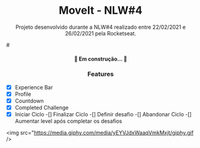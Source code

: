 <h1 align="center">  MoveIt - NLW#4 </h1>

<p align="center">
	Projeto desenvolvido durante a NLW#4 realizado entre 22/02/2021 e 26/02/2021 pela Rocketseat.
</p>

#<h4 align="center"> 
	🚧 Em construção...  🚧
</h4>


<h3 align="center"> Features </h3>

-[x] Experience Bar
-[x] Profile
-[x] Countdown
-[x] Completed Challenge
-[x] Iniciar Ciclo
-[] Finalizar Ciclo
-[] Definir desafio
-[] Abandonar Ciclo
-[] Aumentar level após completar os desafios

<img src="https://media.giphy.com/media/yEYVJdxWaaqVmkMxjt/giphy.gif  />
